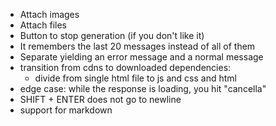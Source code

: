- Attach images
- Attach files
- Button to stop generation (if you don't like it)
- It remembers the last 20 messages instead of all of them
- Separate yielding an error message and a normal message
- transition from cdns to downloaded dependencies:
    - divide from single html file to js and css and html
- edge case: while the response is loading, you hit "cancella"
- SHIFT + ENTER does not go to newline
- support for markdown